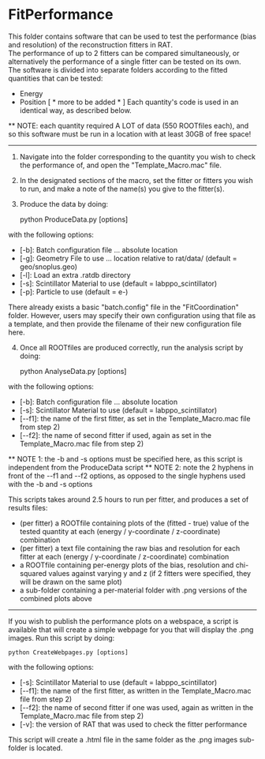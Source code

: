 # FitPerformance
This folder contains software that can be used to test the performance (bias and resolution) of the reconstruction fitters in RAT.  
The performance of up to 2 fitters can be compared simultaneously, or alternatively the performance of a single fitter can be tested on its own.  
The software is divided into separate folders according to the fitted quantities that can be tested:
- Energy
- Position
[ * more to be added * ]
Each quantity's code is used in an identical way, as described below.  

** NOTE: each quantity required A LOT of data (550 ROOTfiles each), and so this software must be run in a location with at least 30GB of free space!

-------------------------

1) Navigate into the folder corresponding to the quantity you wish to check the performance of, and open the "Template_Macro.mac" file.  
2) In the designated sections of the macro, set the fitter or fitters you wish to run, and make a note of the name(s) you give to the fitter(s).  
3) Produce the data by doing:

    python ProduceData.py [options]

with the following options:
- [-b]: Batch configuration file ... absolute location
- [-g]: Geometry File to use ... location relative to rat/data/ (default = geo/snoplus.geo)
- [-l]: Load an extra .ratdb directory
- [-s]: Scintillator Material to use (default = labppo_scintillator)
- [-p]: Particle to use (default = e-)

There already exists a basic "batch.config" file in the "FitCoordination" folder.  However, users may specify their own configuration using that file as a template, and then provide the filename of their new configuration file here.  

4) Once all ROOTfiles are produced correctly, run the analysis script by doing:

    python AnalyseData.py [options]

with the following options:
- [-b]: Batch configuration file ... absolute location
- [-s]: Scintillator Material to use (default = labppo_scintillator)
- [--f1]: the name of the first fitter, as set in the Template_Macro.mac file from step 2)
- [--f2]: the name of second fitter if used, again as set in the Template_Macro.mac file from step 2)

** NOTE 1: the -b and -s options must be specified here, as this script is independent from the ProduceData script
** NOTE 2: note the 2 hyphens in front of the --f1 and --f2 options, as opposed to the single hyphens used with the -b and -s options

This scripts takes around 2.5 hours to run per fitter, and produces a set of results files:
- (per fitter) a ROOTfile containing plots of the (fitted - true) value of the tested quantity at each (energy / y-coordinate / z-coordinate) combination  
- (per fitter) a text file containing the raw bias and resolution for each fitter at each (energy / y-coordinate / z-coordinate) combination  
- a ROOTfile containing per-energy plots of the bias, resolution and chi-squared values against varying y and z (if 2 fitters were specified, they will be drawn on the same plot)
- a sub-folder containing a per-material folder with .png versions of the combined plots above

-------------------------

If you wish to publish the performance plots on a webspace, a script is available that will create a simple webpage for you that will display the .png images.  Run this script by doing:

    python CreateWebpages.py [options]

with the following options:
- [-s]: Scintillator Material to use (default = labppo_scintillator)
- [--f1]: the name of the first fitter, as written in the Template_Macro.mac file from step 2)
- [--f2]: the name of second fitter if one was used, again as written in the Template_Macro.mac file from step 2)
- [-v]: the version of RAT that was used to check the fitter performance

This script will create a .html file in the same folder as the .png images sub-folder is located.  


